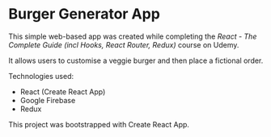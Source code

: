 # Burger Generator App

This simple web-based app was created while completing the *React - The Complete Guide (incl Hooks, React Router, Redux)* course on Udemy.

It allows users to customise a veggie burger and then place a fictional order.

Technologies used: 
- React (Create React App)
- Google Firebase
- Redux

This project was bootstrapped with Create React App.